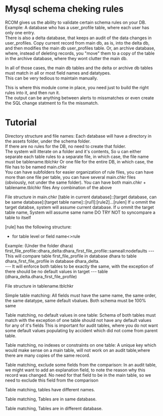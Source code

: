 Mysql schema cheking rules 
==============================

RCOM gives us the ability to validate certain schema rules on your DB.  
Example:
A database who has a user_profile table, where each user has only one entry.  
There is also a delta database, that keeps an audit of the data changes in user_profiles.
Copy current record from main db, as is, into the delta db, and then modifies the main db user_profiles table.
Or, an archive database, where, instead of deleting records, you "move" them to a copy of the table in the archive database, where they wont 
clutter the main db.

In all of those cases, the main db tables and the delta or archive db tables must match in all or most field names and datatypes.  
This can be very tedious to maintain manually. 

This is where this module come in place, you need just to build the right rules into it, and then run it.  
The output can be anything between alerts to missmatches or even create the SQL change statment to fix the missmatch.

Tutorial
==============================
Directory structure and file names:
Each database will have a directory in the assets folder, under the schema folder.  
If there are no rules for the DB, no need to create that folder.  
The system will itterate on a folder and it's contents, So u can either separate each table rules to a separate file, in which case, the file name must be tablename.tblchkr
Or one file for the entire DB, in which case, the file has to be named main.chkr  
You can have subfolders for easier organization of rule files, you can have more than one file per table, you can have several main.chkr files (obviously, not under the same folder).
You can have both main.chkr + tablename.tblchkr files
Any combination of the above


File structure in main.chkr
[table in current database]::[target database, can be same database]:[target table name]::[rul1]:[rule2]...[rulen]
If u ommit the target databse, system will assume current database.
If u ommit the target table name, System will assume same name
DO TRY NOT to syncompare a table to itself

[rule] has the following structure: 
* for table level or field name<>rule

Example:
(Under the folder dhara)
first_file_profile::dhara_delta:dhara_first_file_profile::sameall:nodefaults    --- This will compare table first_file_profile in database dhara to table dhara_first_file_profile in database dhara_delta.  
                                                                                --- It will enforce both tables to be exactly the same, with the exception of there should be no default values in target
                                                                                --- table (dhara_delta.dhara_first_file_profile)


File structure in tablename.tblchkr



Simple table matching: All fields must have the same name, the same order, the same datatype, same default vbalues. Both schema must be 100% same

Table matching, no default values in one table: Schema of both tables must match with the exception of one table should not have any default values for any of it's fields
                                                This is important for audit tables, where you do not want some default values populating by accident which did not come from parent
                                                table.

                                              
Table matching, no indexes or constraints on one table: A unique key which would make sense on a main table, will not work on an audit table,where there are many copies of the same record.


Table matching, exclude some fields from the comparison: In an audit table, we might want to add an explanation field, to note the reason why this record was changed.
                                                         No need for that field to be in the main table, so we need to exclude this field from the comparison
                                                         
                                                         
Table matching, tables have different names.


Table matching, Tables are in same database.


Table matching, Tables are in different database.



